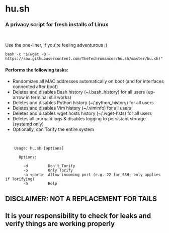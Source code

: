 # hu.sh
### A privacy script for fresh installs of Linux

<br>

Use the one-liner, if you're feeling adventurous :)
~~~~
bash -c "$(wget -O - https://raw.githubusercontent.com/TheTechromancer/hu.sh/master/hu.sh)"
~~~~

#### Performs the following tasks:

<ul>
	<li>Randomizes all MAC addresses automatically on boot (and for interfaces connected after boot)</li>
	<li>Deletes and disables Bash history (~/.bash_history) for all users (up-arrow in terminal still works)</li>
	<li>Deletes and disables Python history (~/.python_history) for all users</li>
	<li>Deletes and disables Vim history (~/.viminfo) for all users</li>
	<li>Deletes and disables wget hosts history (~/.wget-hsts) for all users</li>
	<li>Deletes all journald logs &amp; disables logging to persistant storage (systemd only)</li>
	<li>Optionally, can Torify the entire system</li>
</ul>

<br>

~~~~
    Usage: hu.sh [options]

      Options:

        -d         Don't Torify
        -o         Only Torify
        -a <port>  Allow incoming port (e.g. 22 for SSH; only applies if Torifying)
        -h         Help
~~~~

## DISCLAIMER: NOT A REPLACEMENT FOR TAILS
## It is your responsibility to check for leaks and verify things are working properly
